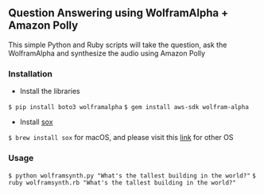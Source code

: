 ## Question Answering using WolframAlpha + Amazon Polly

This simple Python and Ruby scripts will take the question, ask the WolframAlpha and synthesize the audio using Amazon Polly

### Installation

* Install the libraries

`$ pip install boto3 wolframalpha`
`$ gem install aws-sdk wolfram-alpha`

* Install [sox](http://sox.sourceforge.net)

`$ brew install sox` for macOS, and please visit this [link](http://sox.sourceforge.net/Main/Links) for other OS

### Usage

`$ python wolframsynth.py "What's the tallest building in the world?"`
`$ ruby wolframsynth.rb "What's the tallest building in the world?"`
